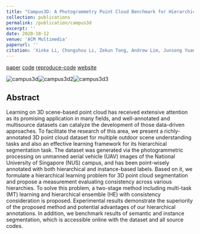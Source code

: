 ```yaml
---
title: "Campus3D: A Photogrammetry Point Cloud Benchmark for Hierarchical Understanding of Outdoor Scene"
collection: publications
permalink: /publication/campus3d
excerpt: ''
date: 2020-10-12
venue: 'ACM Multimedia'
paperurl: ''
citation: 'Xinke Li, Chongshou Li, Zekun Tong, Andrew Lim, Junsong Yuan, Yuwei Wu, Jing Tang, Raymond Huang。 &quot;Campus3D: A Photogrammetry Point Cloud Benchmark for Hierarchical Understanding of Outdoor Scene.&quot; <i>Proceedings of the 28th ACM International Conference on Multimedia. </i>.2020.'
---
```

[paper](https://dl.acm.org/doi/abs/10.1145/3394171.3413661)  [code](https://github.com/shinke-li/Campus3D)   [reproduce-code](https://github.com/Yuqing-Liao/reproduce-campus3d)  [website](https://3d.nus.app)

![campus3d](/images/normal.gif)![campus3d2](/images/full.gif)![campus3d3](/images/withouttree.gif)

## Abstract
Learning on 3D scene-based point cloud has received extensive attention as its promising application in many fields, and well-annotated and multisource datasets can catalyze the development of those data-driven approaches. To facilitate the research of this area, we present a richly-annotated 3D point cloud dataset for multiple outdoor scene understanding tasks and also an effective learning framework for its hierarchical segmentation task. The dataset was generated via the photogrammetric processing on unmanned aerial vehicle (UAV) images of the National University of Singapore (NUS) campus, and has been point-wisely annotated with both hierarchical and instance-based labels. Based on it, we formulate a hierarchical learning problem for 3D point cloud segmentation and propose a measurement evaluating consistency across various hierarchies. To solve this problem, a two-stage method including multi-task (MT) learning and hierarchical ensemble (HE) with consistency consideration is proposed. Experimental results demonstrate the superiority of the proposed method and potential advantages of our hierarchical annotations. In addition, we benchmark results of semantic and instance segmentation, which is accessible online with the dataset and all source codes.



